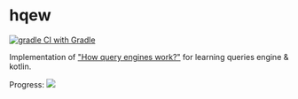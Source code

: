 # hqew
[![gradle CI with Gradle](https://github.com/3cham/hqew/actions/workflows/gradle.yml/badge.svg)](https://github.com/3cham/hqew/actions/workflows/gradle.yml)

Implementation of ["How query engines work?"](https://howqueryengineswork.com/) for learning queries engine & kotlin.

Progress: ![](https://geps.dev/progress/36)